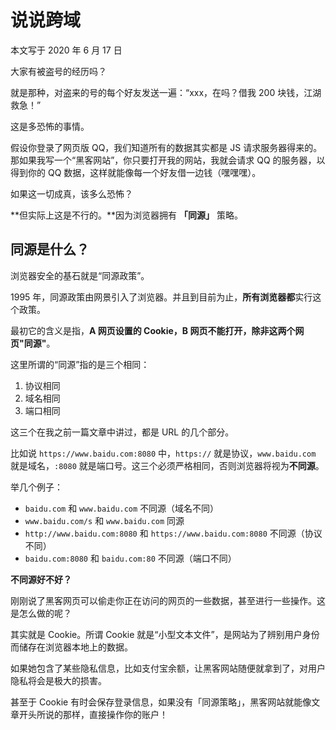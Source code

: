 # 说说跨域

本文写于 2020 年 6 月 17 日

大家有被盗号的经历吗？

就是那种，对盗来的号的每个好友发送一遍：“xxx，在吗？借我 200 块钱，江湖救急！”

这是多恐怖的事情。

假设你登录了网页版 QQ，我们知道所有的数据其实都是 JS 请求服务器得来的。那如果我写一个“黑客网站”，你只要打开我的网站，我就会请求 QQ 的服务器，以得到你的 QQ 数据，这样就能像每一个好友借一边钱（嘿嘿嘿）。

如果这一切成真，该多么恐怖？

**但实际上这是不行的。**因为浏览器拥有 **「同源」** 策略。

## 同源是什么？

浏览器安全的基石就是“同源政策”。

1995 年，同源政策由网景引入了浏览器。并且到目前为止，**所有浏览器都**实行这个政策。

最初它的含义是指，**A 网页设置的 Cookie，B 网页不能打开，除非这两个网页"同源"**。

这里所谓的“同源”指的是三个相同：

1. 协议相同
2. 域名相同
3. 端口相同

这三个在我之前一篇文章中讲过，都是 URL 的几个部分。

比如说 `https://www.baidu.com:8080` 中，`https://` 就是协议，`www.baidu.com` 就是域名，`:8080` 就是端口号。这三个必须严格相同，否则浏览器将视为**不同源**。

举几个例子：

- `baidu.com` 和 `www.baidu.com` 不同源（域名不同）
- `www.baidu.com/s` 和 `www.baidu.com` 同源
- `http://www.baidu.com:8080` 和 `https://www.baidu.com:8080` 不同源（协议不同）
- `baidu.com:8080` 和 `baidu.com:80` 不同源（端口不同）

**不同源好不好？**

刚刚说了黑客网页可以偷走你正在访问的网页的一些数据，甚至进行一些操作。这是怎么做的呢？

其实就是 Cookie。所谓 Cookie 就是“小型文本文件”，是网站为了辨别用户身份而储存在浏览器本地上的数据。

如果她包含了某些隐私信息，比如支付宝余额，让黑客网站随便就拿到了，对用户隐私将会是极大的损害。

甚至于 Cookie 有时会保存登录信息，如果没有「同源策略」，黑客网站就能像文章开头所说的那样，直接操作你的账户！
